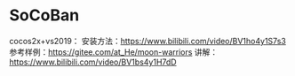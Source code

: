 # SoCoBan
cocos2x+vs2019：
安装方法：https://www.bilibili.com/video/BV1ho4y1S7s3
参考样例：https://gitee.com/at_He/moon-warriors
讲解：https://www.bilibili.com/video/BV1bs4y1H7dD
